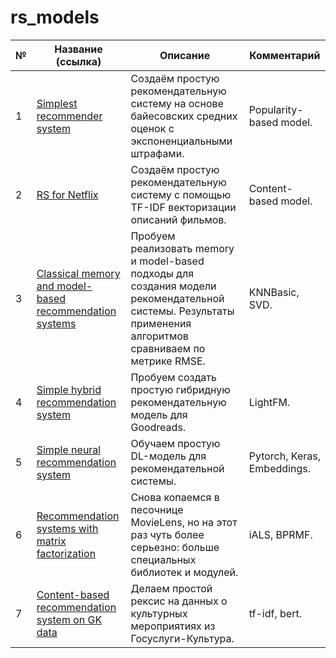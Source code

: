 # rs_models

|№|Название (ссылка)|Описание|Комментарий|
|-|-|-|-|
|1|[Simplest recommender system](https://github.com/khav-i/rs_models/blob/master/Simplest%20recommender%20system/README.md)|Создаём простую рекомендательную систему на основе байесовских средних оценок с экспоненциальными штрафами.|Popularity-based model.|
|2|[RS for Netflix](https://github.com/khav-i/rs_models/blob/master/Content-based%20recommendation%20system%20for%20Netflix/README.md)|Создаём простую рекомендательную систему с помощью TF-IDF векторизации описаний фильмов.|Content-based model.|
|3|[Classical memory and model-based recommendation systems](https://github.com/khav-i/rs_models/blob/master/Classical%20memory%20and%20model-based%20recommendation%20systems/README.md)|Пробуем реализовать memory и model-based подходы для создания модели рекомендательной системы. Результаты применения алгоритмов сравниваем по метрике RMSE.|KNNBasic, SVD.|
|4|[Simple hybrid recommendation system](https://github.com/khav-i/rs_models/blob/master/Simple%20hybrid%20recommendation%20system/README.md)|Пробуем создать простую гибридную рекомендательную модель для Goodreads.|LightFM.|
|5|[Simple neural recommendation system](https://github.com/khav-i/rs_models/blob/master/Simple%20neural%20recommendation%20system/README.md)|Обучаем простую DL-модель для рекомендательной системы.|Pytorch, Keras, Embeddings.|
|6|[Recommendation systems with matrix factorization](https://github.com/khav-i/rs_models/blob/master/Recommendation%20systems%20with%20matrix%20factorization/README.md)|Снова копаемся в песочнице MovieLens, но на этот раз чуть более серьезно: больше специальных библиотек и модулей.|iALS, BPRMF.|
|7|[Content-based recommendation system on GK data]()|Делаем простой рексис на данных о культурных мероприятиях из Госуслуги-Культура.|tf-idf, bert.|
